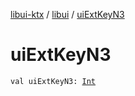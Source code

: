 [libui-ktx](../index.md) / [libui](index.md) / [uiExtKeyN3](./ui-ext-key-n3.md)

# uiExtKeyN3

`val uiExtKeyN3: `[`Int`](https://kotlinlang.org/api/latest/jvm/stdlib/kotlin/-int/index.html)